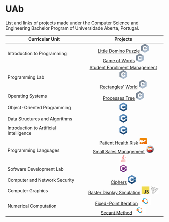 # UAb
List and links of projects made under the Computer Science and Engineering Bachelor Program of Universidade Aberta, Portugal.

| Curricular Unit | Projects |
| --------------- | :------: |
| Introduction to Programming | [Little Domino Puzzle](https://github.com/4ntony4/UAb_littleDominoPuzzle) <a href="http://www.open-std.org/jtc1/sc22/wg14/"><img src="img/logos/c/c.svg" alt="C" width="25"></a> <br> [Game of Words](https://github.com/4ntony4/UAb_gameOfWords) <a href="http://www.open-std.org/jtc1/sc22/wg14/"><img src="img/logos/c/c.svg" alt="C" width="25"></a> |
| Programming Lab | [Student Enrollment Management](https://github.com/4ntony4/UAb_studentEnrollmentManagement) <a href="http://www.open-std.org/jtc1/sc22/wg14/"><img src="img/logos/c/c.svg" alt="C" width="25"></a> <br> [Rectangles' World](https://github.com/4ntony4/UAb_rectanglesWorld) <a href="http://www.open-std.org/jtc1/sc22/wg14/"><img src="img/logos/c/c.svg" alt="C" width="25"></a>|
| Operating Systems | [Processes Tree](https://github.com/4ntony4/UAb_processesTree) <a href="http://www.open-std.org/jtc1/sc22/wg14/"><img src="img/logos/c/c.svg" alt="C" width="25"></a> |
| Object-Oriented Programming | <a href="https://www.cplusplus.com/"><img src="img/logos/cpp/cpp.svg" alt="C++" width="25"></a> |
| Data Structures and Algorithms | <a href="https://www.cplusplus.com/"><img src="img/logos/cpp/cpp.svg" alt="C++" width="25"></a> |
| Introduction to Artificial Intelligence | <a href="https://www.cplusplus.com/"><img src="img/logos/cpp/cpp.svg" alt="C++" width="25"></a> |
| Programming Languages | [Patient Health Risk](https://github.com/4ntony4/UAb_patientHealthRisk) <a href="https://ocaml.org/"><img src="img/logos/ocaml/ocaml.svg" alt="OCaml" width="25"></a> <br> [Small Sales Management](https://github.com/4ntony4/UAb_smallSalesManagement) <a href="https://www.swi-prolog.org/"><img src="img/logos/prolog/swi-prolog.png" alt="Prolog" width="25"></a> <br> <a href="https://www.java.com/"><img src="img/logos/java/java.svg" alt="Java" width="25"></a> |
| Software Development Lab | <a href="https://docs.microsoft.com/en-us/dotnet/csharp/"><img src="img/logos/csharp/csharp.svg" alt="C#" width="25"></a> |
| Computer and Network Security | [Ciphers](https://github.com/4ntony4/UAb_ciphers) <a href="https://www.cplusplus.com/"><img src="img/logos/cpp/cpp.svg" alt="C++" width="25"></a> |
| Computer Graphics | [Raster Display Simulation](https://github.com/4ntony4/UAb_rasterDisplaySimulation) <a href="https://developer.mozilla.org/en-US/docs/Web/JavaScript"><img src="img/logos/javascript/js.svg" alt="JS" width="25"></a> <a href="https://threejs.org/"><img src="img/logos/threejs/threejs.svg" alt="Three.js" width="25"></a> |
| Numerical Computation | [Fixed-Point Iteration](https://github.com/4ntony4/UAb_fixedPointIteration) <a href="https://www.gnu.org/software/octave/index"><img src="img/logos/octave/octave.svg" alt="Octave" width="40"></a> <br> [Secant Method](https://github.com/4ntony4/UAb_secantMethod) <a href="https://www.gnu.org/software/octave/index"><img src="img/logos/octave/octave.svg" alt="Octave" width="40"></a> |